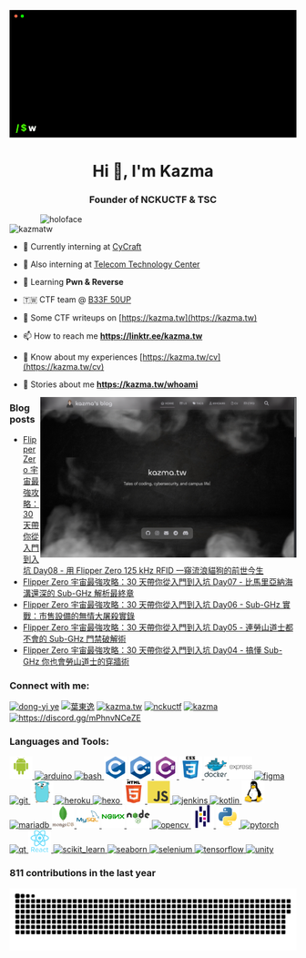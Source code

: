 [![MasterHead](https://github.com/kazmatw/kazmatw/blob/main/terminal900_400.gif?raw=true)](https://kazmatw.github.io)
<h1 align="center">Hi 👋, I'm Kazma</h1>
<h3 align="center">Founder of NCKUCTF & TSC</h3>
<img align="right" alt="holoface" width="450" src="https://github.com/kazmatw/kazmatw/blob/main/%E5%BD%A2%E8%B1%A1%E7%85%A73.jpg?raw=true">

<p align="left"> <img src="https://komarev.com/ghpvc/?username=kazmatw&label=Profile%20views&color=0e75b6&style=flat" alt="kazmatw" /> </p>

- 🔺 Currently interning at [CyCraft](https://cycraft.com/)

- 🔭 Also interning at [Telecom Technology Center](https://www.ttc.org.tw/Eng/)

- 👾 Learning **Pwn & Reverse**

- 🇹🇼 CTF team @ [B33F 50UP](https://linktr.ee/NCKUCTF)

- 📝 Some CTF writeups on [https://kazma.tw](https://kazma.tw)

- 📫 How to reach me **https://linktr.ee/kazma.tw**

- 📄 Know about my experiences [https://kazma.tw/cv](https://kazma.tw/cv)

- 📖 Stories about me **https://kazma.tw/whoami**

<img align="right" alt="holoface" width="450" src="https://github.com/kazmatw/kazmatw/blob/main/blog_screenshot.png?raw=true">

### Blog posts
<!-- BLOG-POST-LIST:START -->
- [Flipper Zero 宇宙最強攻略：30 天帶你從入門到入坑 Day08 - 用 Flipper Zero 125 kHz RFID 一窺流浪貓狗的前世今生](https://kazma.tw/2024/09/22/Flipper-Zero-%E5%AE%87%E5%AE%99%E6%9C%80%E5%BC%B7%E6%94%BB%E7%95%A5%EF%BC%9A30-%E5%A4%A9%E5%B8%B6%E4%BD%A0%E5%BE%9E%E5%85%A5%E9%96%80%E5%88%B0%E5%85%A5%E5%9D%91-Day08-%E7%94%A8-Flipper-Zero-125-kHz-RFID-%E4%B8%80%E7%AA%BA%E6%B5%81%E6%B5%AA%E8%B2%93%E7%8B%97%E7%9A%84%E5%89%8D%E4%B8%96%E4%BB%8A%E7%94%9F/)
- [Flipper Zero 宇宙最強攻略：30 天帶你從入門到入坑 Day07 - 比馬里亞納海溝還深的 Sub-GHz 解析最終章](https://kazma.tw/2024/09/21/Flipper-Zero-%E5%AE%87%E5%AE%99%E6%9C%80%E5%BC%B7%E6%94%BB%E7%95%A5%EF%BC%9A30-%E5%A4%A9%E5%B8%B6%E4%BD%A0%E5%BE%9E%E5%85%A5%E9%96%80%E5%88%B0%E5%85%A5%E5%9D%91-Day07-%E6%AF%94%E9%A6%AC%E9%87%8C%E4%BA%9E%E7%B4%8D%E6%B5%B7%E6%BA%9D%E9%82%84%E6%B7%B1%E7%9A%84-Sub-GHz-%E8%A7%A3%E6%9E%90%E6%9C%80%E7%B5%82%E7%AB%A0/)
- [Flipper Zero 宇宙最強攻略：30 天帶你從入門到入坑 Day06 - Sub-GHz 實戰：市售設備的無情大屠殺實錄](https://kazma.tw/2024/09/20/Flipper-Zero-%E5%AE%87%E5%AE%99%E6%9C%80%E5%BC%B7%E6%94%BB%E7%95%A5%EF%BC%9A30-%E5%A4%A9%E5%B8%B6%E4%BD%A0%E5%BE%9E%E5%85%A5%E9%96%80%E5%88%B0%E5%85%A5%E5%9D%91-Day06-Sub-GHz-%E5%AF%A6%E6%88%B0%EF%BC%9A%E5%B8%82%E5%94%AE%E8%A8%AD%E5%82%99%E7%9A%84%E7%84%A1%E6%83%85%E5%A4%A7%E5%B1%A0%E6%AE%BA%E5%AF%A6%E9%8C%84/)
- [Flipper Zero 宇宙最強攻略：30 天帶你從入門到入坑 Day05 - 連勞山道士都不會的 Sub-GHz 門禁破解術](https://kazma.tw/2024/09/17/Flipper-Zero-%E5%AE%87%E5%AE%99%E6%9C%80%E5%BC%B7%E6%94%BB%E7%95%A5%EF%BC%9A30-%E5%A4%A9%E5%B8%B6%E4%BD%A0%E5%BE%9E%E5%85%A5%E9%96%80%E5%88%B0%E5%85%A5%E5%9D%91-Day05-%E9%80%A3%E5%8B%9E%E5%B1%B1%E9%81%93%E5%A3%AB%E9%83%BD%E4%B8%8D%E6%9C%83%E7%9A%84-Sub-GHz-%E9%96%80%E7%A6%81%E7%A0%B4%E8%A7%A3%E8%A1%93/)
- [Flipper Zero 宇宙最強攻略：30 天帶你從入門到入坑 Day04 - 搞懂 Sub-GHz 你也會勞山道士的穿牆術](https://kazma.tw/2024/09/16/Flipper-Zero-%E5%AE%87%E5%AE%99%E6%9C%80%E5%BC%B7%E6%94%BB%E7%95%A5%EF%BC%9A30-%E5%A4%A9%E5%B8%B6%E4%BD%A0%E5%BE%9E%E5%85%A5%E9%96%80%E5%88%B0%E5%85%A5%E5%9D%91-Day04-%E6%90%9E%E6%87%82-Sub-GHz-%E4%BD%A0%E4%B9%9F%E6%9C%83%E5%8B%9E%E5%B1%B1%E9%81%93%E5%A3%AB%E7%9A%84%E7%A9%BF%E7%89%86%E8%A1%93/)
<!-- BLOG-POST-LIST:END -->

<h3 align="left">Connect with me:</h3>
<p align="left">
<a href="https://www.linkedin.com/in/kazmatw/" target="blank"><img align="center" src="https://raw.githubusercontent.com/rahuldkjain/github-profile-readme-generator/master/src/images/icons/Social/linked-in-alt.svg" alt="dong-yi ye" height="30" width="40" /></a>
<a href="https://fb.com/kazma.tw" target="blank"><img align="center" src="https://raw.githubusercontent.com/rahuldkjain/github-profile-readme-generator/master/src/images/icons/Social/facebook.svg" alt="葉東逸" height="30" width="40" /></a>
<a href="https://instagram.com/kazma.tw" target="blank"><img align="center" src="https://raw.githubusercontent.com/rahuldkjain/github-profile-readme-generator/master/src/images/icons/Social/instagram.svg" alt="kazma.tw" height="30" width="40" /></a>
<a href="https://www.youtube.com/@NCKUCTF" target="blank"><img align="center" src="https://raw.githubusercontent.com/rahuldkjain/github-profile-readme-generator/master/src/images/icons/Social/youtube.svg" alt="nckuctf" height="30" width="40" /></a>
<a href="https://www.leetcode.com/KingKazma901109" target="blank"><img align="center" src="https://raw.githubusercontent.com/rahuldkjain/github-profile-readme-generator/master/src/images/icons/Social/leet-code.svg" alt="kazma" height="30" width="40" /></a>
<a href="https://discord.com/users/870280109360316457" target="blank"><img align="center" src="https://raw.githubusercontent.com/rahuldkjain/github-profile-readme-generator/master/src/images/icons/Social/discord.svg" alt="https://discord.gg/mPhnvNCeZE" height="30" width="40" /></a>
</p>

<h3 align="left">Languages and Tools:</h3>
<p align="left"> <a href="https://developer.android.com" target="_blank" rel="noreferrer"> <img src="https://raw.githubusercontent.com/devicons/devicon/master/icons/android/android-original-wordmark.svg" alt="android" width="40" height="40"/> </a> <a href="https://www.arduino.cc/" target="_blank" rel="noreferrer"> <img src="https://cdn.worldvectorlogo.com/logos/arduino-1.svg" alt="arduino" width="40" height="40"/> </a> <a href="https://www.gnu.org/software/bash/" target="_blank" rel="noreferrer"> <img src="https://www.vectorlogo.zone/logos/gnu_bash/gnu_bash-icon.svg" alt="bash" width="40" height="40"/> </a> <a href="https://www.cprogramming.com/" target="_blank" rel="noreferrer"> <img src="https://raw.githubusercontent.com/devicons/devicon/master/icons/c/c-original.svg" alt="c" width="40" height="40"/> </a> <a href="https://www.w3schools.com/cpp/" target="_blank" rel="noreferrer"> <img src="https://raw.githubusercontent.com/devicons/devicon/master/icons/cplusplus/cplusplus-original.svg" alt="cplusplus" width="40" height="40"/> </a> <a href="https://www.w3schools.com/cs/" target="_blank" rel="noreferrer"> <img src="https://raw.githubusercontent.com/devicons/devicon/master/icons/csharp/csharp-original.svg" alt="csharp" width="40" height="40"/> </a> <a href="https://www.w3schools.com/css/" target="_blank" rel="noreferrer"> <img src="https://raw.githubusercontent.com/devicons/devicon/master/icons/css3/css3-original-wordmark.svg" alt="css3" width="40" height="40"/> </a> <a href="https://www.docker.com/" target="_blank" rel="noreferrer"> <img src="https://raw.githubusercontent.com/devicons/devicon/master/icons/docker/docker-original-wordmark.svg" alt="docker" width="40" height="40"/> </a> <a href="https://expressjs.com" target="_blank" rel="noreferrer"> <img src="https://raw.githubusercontent.com/devicons/devicon/master/icons/express/express-original-wordmark.svg" alt="express" width="40" height="40"/> </a> <a href="https://www.figma.com/" target="_blank" rel="noreferrer"> <img src="https://www.vectorlogo.zone/logos/figma/figma-icon.svg" alt="figma" width="40" height="40"/> </a> <a href="https://git-scm.com/" target="_blank" rel="noreferrer"> <img src="https://www.vectorlogo.zone/logos/git-scm/git-scm-icon.svg" alt="git" width="40" height="40"/> </a> <a href="https://golang.org" target="_blank" rel="noreferrer"> <img src="https://raw.githubusercontent.com/devicons/devicon/master/icons/go/go-original.svg" alt="go" width="40" height="40"/> </a> <a href="https://heroku.com" target="_blank" rel="noreferrer"> <img src="https://www.vectorlogo.zone/logos/heroku/heroku-icon.svg" alt="heroku" width="40" height="40"/> </a> <a href="hexo.io/" target="_blank" rel="noreferrer"> <img src="https://www.vectorlogo.zone/logos/hexoio/hexoio-icon.svg" alt="hexo" width="40" height="40"/> </a> <a href="https://www.w3.org/html/" target="_blank" rel="noreferrer"> <img src="https://raw.githubusercontent.com/devicons/devicon/master/icons/html5/html5-original-wordmark.svg" alt="html5" width="40" height="40"/> </a> <a href="https://developer.mozilla.org/en-US/docs/Web/JavaScript" target="_blank" rel="noreferrer"> <img src="https://raw.githubusercontent.com/devicons/devicon/master/icons/javascript/javascript-original.svg" alt="javascript" width="40" height="40"/> </a> <a href="https://www.jenkins.io" target="_blank" rel="noreferrer"> <img src="https://www.vectorlogo.zone/logos/jenkins/jenkins-icon.svg" alt="jenkins" width="40" height="40"/> </a> <a href="https://kotlinlang.org" target="_blank" rel="noreferrer"> <img src="https://www.vectorlogo.zone/logos/kotlinlang/kotlinlang-icon.svg" alt="kotlin" width="40" height="40"/> </a> <a href="https://www.linux.org/" target="_blank" rel="noreferrer"> <img src="https://raw.githubusercontent.com/devicons/devicon/master/icons/linux/linux-original.svg" alt="linux" width="40" height="40"/> </a> <a href="https://mariadb.org/" target="_blank" rel="noreferrer"> <img src="https://www.vectorlogo.zone/logos/mariadb/mariadb-icon.svg" alt="mariadb" width="40" height="40"/> </a> <a href="https://www.mongodb.com/" target="_blank" rel="noreferrer"> <img src="https://raw.githubusercontent.com/devicons/devicon/master/icons/mongodb/mongodb-original-wordmark.svg" alt="mongodb" width="40" height="40"/> </a> <a href="https://www.mysql.com/" target="_blank" rel="noreferrer"> <img src="https://raw.githubusercontent.com/devicons/devicon/master/icons/mysql/mysql-original-wordmark.svg" alt="mysql" width="40" height="40"/> </a> <a href="https://www.nginx.com" target="_blank" rel="noreferrer"> <img src="https://raw.githubusercontent.com/devicons/devicon/master/icons/nginx/nginx-original.svg" alt="nginx" width="40" height="40"/> </a> <a href="https://nodejs.org" target="_blank" rel="noreferrer"> <img src="https://raw.githubusercontent.com/devicons/devicon/master/icons/nodejs/nodejs-original-wordmark.svg" alt="nodejs" width="40" height="40"/> </a> <a href="https://opencv.org/" target="_blank" rel="noreferrer"> <img src="https://www.vectorlogo.zone/logos/opencv/opencv-icon.svg" alt="opencv" width="40" height="40"/> </a> <a href="https://pandas.pydata.org/" target="_blank" rel="noreferrer"> <img src="https://raw.githubusercontent.com/devicons/devicon/2ae2a900d2f041da66e950e4d48052658d850630/icons/pandas/pandas-original.svg" alt="pandas" width="40" height="40"/> </a> <a href="https://www.python.org" target="_blank" rel="noreferrer"> <img src="https://raw.githubusercontent.com/devicons/devicon/master/icons/python/python-original.svg" alt="python" width="40" height="40"/> </a> <a href="https://pytorch.org/" target="_blank" rel="noreferrer"> <img src="https://www.vectorlogo.zone/logos/pytorch/pytorch-icon.svg" alt="pytorch" width="40" height="40"/> </a> <a href="https://www.qt.io/" target="_blank" rel="noreferrer"> <img src="https://upload.wikimedia.org/wikipedia/commons/0/0b/Qt_logo_2016.svg" alt="qt" width="40" height="40"/> </a> <a href="https://reactjs.org/" target="_blank" rel="noreferrer"> <img src="https://raw.githubusercontent.com/devicons/devicon/master/icons/react/react-original-wordmark.svg" alt="react" width="40" height="40"/> </a> <a href="https://scikit-learn.org/" target="_blank" rel="noreferrer"> <img src="https://upload.wikimedia.org/wikipedia/commons/0/05/Scikit_learn_logo_small.svg" alt="scikit_learn" width="40" height="40"/> </a> <a href="https://seaborn.pydata.org/" target="_blank" rel="noreferrer"> <img src="https://seaborn.pydata.org/_images/logo-mark-lightbg.svg" alt="seaborn" width="40" height="40"/> </a> <a href="https://www.selenium.dev" target="_blank" rel="noreferrer"> <img src="https://raw.githubusercontent.com/detain/svg-logos/780f25886640cef088af994181646db2f6b1a3f8/svg/selenium-logo.svg" alt="selenium" width="40" height="40"/> </a> <a href="https://www.tensorflow.org" target="_blank" rel="noreferrer"> <img src="https://www.vectorlogo.zone/logos/tensorflow/tensorflow-icon.svg" alt="tensorflow" width="40" height="40"/> </a> <a href="https://unity.com/" target="_blank" rel="noreferrer"> <img src="https://www.vectorlogo.zone/logos/unity3d/unity3d-icon.svg" alt="unity" width="40" height="40"/> </a> </p>


<h3 align="left">811 contributions in the last year</h3>  

![snake gif](https://github.com/stwater20/stwater20/blob/output/github-contribution-grid-snake.svg)
